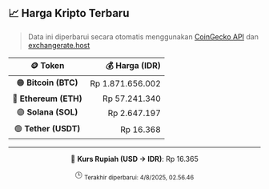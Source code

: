 

<!-- HARGA_KRIPTO -->
## 📈 Harga Kripto Terbaru

> Data ini diperbarui secara otomatis menggunakan [CoinGecko API](https://www.coingecko.com/) dan [exchangerate.host](https://exchangerate.host/)

<div align="center">

| 🪙 Token | 💰 Harga (IDR) |
|:------:|---------------:|
| 🟠 **Bitcoin (BTC)**   | Rp 1.871.656.002 |
| 🔵 **Ethereum (ETH)**  | Rp 57.241.340 |
| 🟣 **Solana (SOL)**    | Rp 2.647.197 |
| 🟢 **Tether (USDT)**   | Rp 16.368 |

---

💱 **Kurs Rupiah (USD → IDR)**: Rp 16.365

🕒 <sub>Terakhir diperbarui: 4/8/2025, 02.56.46</sub>

</div>
<!-- /HARGA_KRIPTO -->